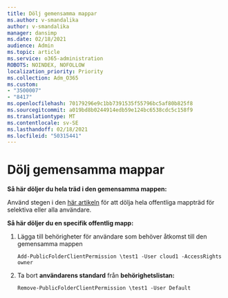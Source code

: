 ```yaml
---
title: Dölj gemensamma mappar
ms.author: v-smandalika
author: v-smandalika
manager: dansimp
ms.date: 02/18/2021
audience: Admin
ms.topic: article
ms.service: o365-administration
ROBOTS: NOINDEX, NOFOLLOW
localization_priority: Priority
ms.collection: Adm_O365
ms.custom:
- "3500007"
- "8417"
ms.openlocfilehash: 70179296e9c1bb7391535f55796bc5af80b825f8
ms.sourcegitcommit: a019bd8b0244914edb59e124bc6538cdc5c158f9
ms.translationtype: MT
ms.contentlocale: sv-SE
ms.lasthandoff: 02/18/2021
ms.locfileid: "50315441"
---
```

# <a name="hide-public-folders"></a>Dölj gemensamma mappar

**Så här döljer du hela träd i den gemensamma mappen:**

Använd stegen i den [här artikeln](https://aka.ms/ControlPF) för att dölja hela offentliga mappträd för selektiva eller alla användare.

**Så här döljer du en specifik offentlig mapp:**

1. Lägga till behörigheter för användare som behöver åtkomst till den gemensamma mappen

    `Add-PublicFolderClientPermission \test1 -User cloud1 -AccessRights owner`

2. Ta bort **användarens standard** från **behörighetslistan:**

    `Remove-PublicFolderClientPermission \test1 -User Default`
